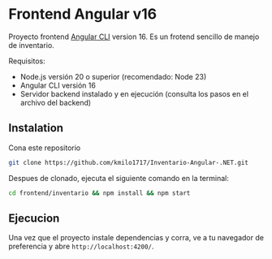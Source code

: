 # Frontend Angular v16

Proyecto frontend [Angular CLI](https://github.com/angular/angular-cli) version 16. Es un frotend sencillo de manejo de inventario.


Requisitos:

- Node.js versión 20 o superior (recomendado: Node 23)
- Angular CLI versión 16
- Servidor backend instalado y en ejecución (consulta los pasos en el archivo del backend)

## Instalation

Cona este repositorio

```bash
git clone https://github.com/kmilo1717/Inventario-Angular-.NET.git
```

Despues de clonado, ejecuta el siguiente comando en la terminal:

```bash
cd frontend/inventario && npm install && npm start
```

## Ejecucion

Una vez que el proyecto instale dependencias y corra, ve a tu navegador de preferencia y abre `http://localhost:4200/`. 
